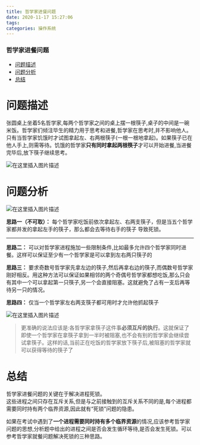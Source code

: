 ```yaml
---
title: 哲学家进餐问题
date: 2020-11-17 15:27:06
tags: 
categories: 操作系统
---
```


<!--more-->

### 哲学家进餐问题

- [问题描述](#_3)
- [问题分析](#_9)
- [总结](#_32)

# 问题描述

张圆桌上坐着5名哲学家,每两个哲学家之间的桌上摆一根筷子,桌子的中间是一碗米饭。哲学家们倾注毕生的精力用于思考和进餐,哲学家在思考时,并不影响他人。只有当哲学家饥饿时才试图拿起左、右两根筷子\(一根一根地拿起\)。如果筷子已在他人手上,则需等待。饥饿的哲学家**只有同时拿起两根筷子**才可以开始进餐,当进餐完毕后,放下筷子继续思考。

![在这里插入图片描述](https://img-blog.csdnimg.cn/20201117151933278.png?x-oss-process=image/watermark,type_ZmFuZ3poZW5naGVpdGk,shadow_10,text_aHR0cHM6Ly9ibG9nLmNzZG4ubmV0L3FxXzIxMDQwNTU5,size_16,color_FFFFFF,t_70#pic_center)

# 问题分析

![在这里插入图片描述](https://img-blog.csdnimg.cn/20201117152003435.png?x-oss-process=image/watermark,type_ZmFuZ3poZW5naGVpdGk,shadow_10,text_aHR0cHM6Ly9ibG9nLmNzZG4ubmV0L3FxXzIxMDQwNTU5,size_16,color_FFFFFF,t_70#pic_center)

**思路一（不可取）：** 每个哲学家吃饭前依次拿起左、右两支筷子，但是当五个哲学家都并发的拿起左手的筷子，那么都会去等待右手的筷子 导致死锁。

---

**思路二：** 可以对哲学家进程施加一些限制条件,比如最多允许四个哲学家同时进餐。这样可以保证至少有一个哲学家是可以拿到左右两只筷子的

**思路三：** 要求奇数号哲学家先拿左边的筷子,然后再拿右边的筷子,而偶数号哲学家刚好相反。用这种方法可以保证如果相邻的两个奇偶号哲学家都想吃饭,那么只会有其中一个可以拿起第一只筷子,另一个会直接阻塞。这就避免了占有一支后再等待另一只的情况。

**思路四：** 仅当一个哲学家左右两支筷子都可用时才允许他抓起筷子

![在这里插入图片描述](https://img-blog.csdnimg.cn/20201117152413503.png?x-oss-process=image/watermark,type_ZmFuZ3poZW5naGVpdGk,shadow_10,text_aHR0cHM6Ly9ibG9nLmNzZG4ubmV0L3FxXzIxMDQwNTU5,size_16,color_FFFFFF,t_70#pic_center)

> 更准确的说法应该是:各哲学家拿筷子这件事**必须互斥的执行**。这就保证了即使一个哲学家在拿筷子拿到一半时被阻塞,也不会有别的哲学家会继续尝试拿筷子。这样的话,当前正在吃饭的哲学家放下筷子后,被阻塞的哲学家就可以获得等待的筷子了

# 总结

哲学家进餐问题的关键在于解决进程死锁。  
这些进程之间只存在互斥关系,但是与之前接触到的互斥关系不同的是,每个进程都需要同时持有两个临界资源,因此就有“死锁”问题的隐患。

如果在考试中遇到了**一个进程需要同时持有多个临界资源**的情况,应该参考哲学家问题的思想,分析题中给出的进程之间是否会发生循环等待,是否会发生死锁。可以参考哲学家就餐问题解决死锁的三种思路。